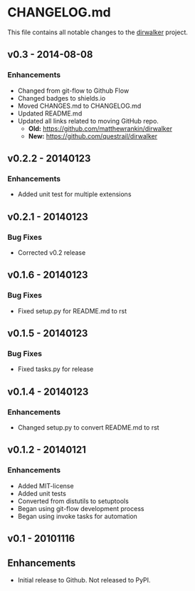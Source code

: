 # CHANGELOG.md
This file contains all notable changes to the [dirwalker][] project.

## v0.3 - 2014-08-08

### Enhancements
- Changed from git-flow to Github Flow
- Changed badges to shields.io
- Moved CHANGES.md to CHANGELOG.md
- Updated README.md
- Updated all links related to moving GitHub repo.
  - **Old:** https://github.com/matthewrankin/dirwalker
  - **New:** https://github.com/questrail/dirwalker


## v0.2.2 - 20140123

### Enhancements
- Added unit test for multiple extensions

## v0.2.1 - 20140123

### Bug Fixes
- Corrected v0.2 release


## v0.1.6 - 20140123

### Bug Fixes
- Fixed setup.py for README.md to rst


## v0.1.5 - 20140123

### Bug Fixes
- Fixed tasks.py for release


## v0.1.4 - 20140123

### Enhancements
- Changed setup.py to convert README.md to rst


## v0.1.2 - 20140121

### Enhancements
- Added MIT-license
- Added unit tests
- Converted from distutils to setuptools
- Began using git-flow development process
- Began using invoke tasks for automation


## v0.1 - 20101116

## Enhancements
- Initial release to Github. Not released to PyPI.

[dirwalker]: https://github.com/questrail/dirwalker
